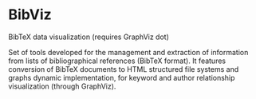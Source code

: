 BibViz
======

BibTeX data visualization (requires GraphViz dot)

Set of tools developed for the management and extraction of information from lists of bibliographical references (BibTeX format). It features conversion of BibTeX documents to HTML structured file systems and graphs dynamic implementation, for keyword and author relationship visualization (through GraphViz).
